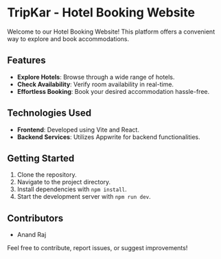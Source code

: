 # TripKar - Hotel Booking Website

Welcome to our Hotel Booking Website! This platform offers a convenient way to explore and book accommodations.

## Features

- **Explore Hotels**: Browse through a wide range of hotels.
- **Check Availability**: Verify room availability in real-time.
- **Effortless Booking**: Book your desired accommodation hassle-free.

## Technologies Used

- **Frontend**: Developed using Vite and React.
- **Backend Services**: Utilizes Appwrite for backend functionalities.

## Getting Started

1. Clone the repository.
2. Navigate to the project directory.
3. Install dependencies with `npm install`.
4. Start the development server with `npm run dev`.

## Contributors

- Anand Raj

Feel free to contribute, report issues, or suggest improvements!

